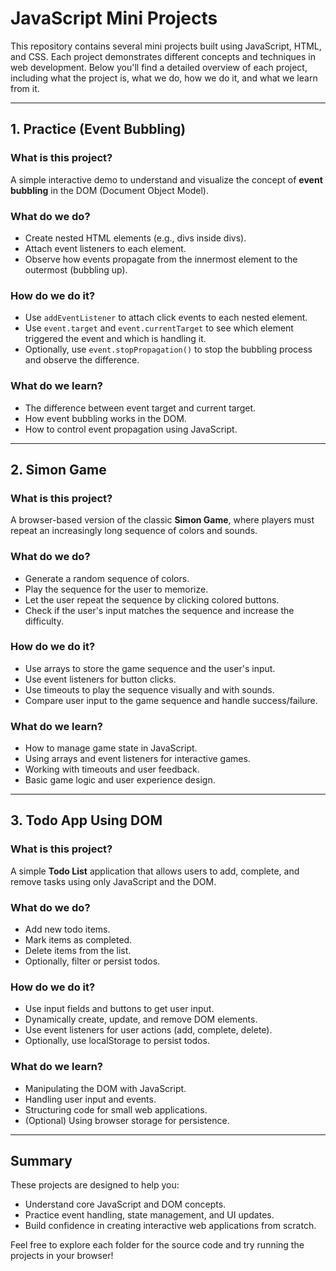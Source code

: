 # JavaScript Mini Projects

This repository contains several mini projects built using JavaScript, HTML, and CSS. Each project demonstrates different concepts and techniques in web development. Below you'll find a detailed overview of each project, including what the project is, what we do, how we do it, and what we learn from it.

---

## 1. Practice (Event Bubbling)

### What is this project?
A simple interactive demo to understand and visualize the concept of **event bubbling** in the DOM (Document Object Model).

### What do we do?
- Create nested HTML elements (e.g., divs inside divs).
- Attach event listeners to each element.
- Observe how events propagate from the innermost element to the outermost (bubbling up).

### How do we do it?
- Use `addEventListener` to attach click events to each nested element.
- Use `event.target` and `event.currentTarget` to see which element triggered the event and which is handling it.
- Optionally, use `event.stopPropagation()` to stop the bubbling process and observe the difference.

### What do we learn?
- The difference between event target and current target.
- How event bubbling works in the DOM.
- How to control event propagation using JavaScript.

---

## 2. Simon Game

### What is this project?
A browser-based version of the classic **Simon Game**, where players must repeat an increasingly long sequence of colors and sounds.

### What do we do?
- Generate a random sequence of colors.
- Play the sequence for the user to memorize.
- Let the user repeat the sequence by clicking colored buttons.
- Check if the user's input matches the sequence and increase the difficulty.

### How do we do it?
- Use arrays to store the game sequence and the user's input.
- Use event listeners for button clicks.
- Use timeouts to play the sequence visually and with sounds.
- Compare user input to the game sequence and handle success/failure.

### What do we learn?
- How to manage game state in JavaScript.
- Using arrays and event listeners for interactive games.
- Working with timeouts and user feedback.
- Basic game logic and user experience design.

---

## 3. Todo App Using DOM

### What is this project?
A simple **Todo List** application that allows users to add, complete, and remove tasks using only JavaScript and the DOM.

### What do we do?
- Add new todo items.
- Mark items as completed.
- Delete items from the list.
- Optionally, filter or persist todos.

### How do we do it?
- Use input fields and buttons to get user input.
- Dynamically create, update, and remove DOM elements.
- Use event listeners for user actions (add, complete, delete).
- Optionally, use localStorage to persist todos.

### What do we learn?
- Manipulating the DOM with JavaScript.
- Handling user input and events.
- Structuring code for small web applications.
- (Optional) Using browser storage for persistence.

---

## Summary

These projects are designed to help you:
- Understand core JavaScript and DOM concepts.
- Practice event handling, state management, and UI updates.
- Build confidence in creating interactive web applications from scratch.

Feel free to explore each folder for the source code and try running the projects in your browser!
